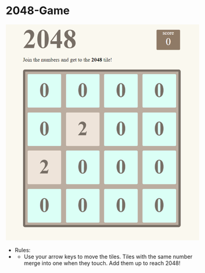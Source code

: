 # 2048-Game
![Screenshot_2048](Screenshot_2048.png)
* Rules:
* * Use your arrow keys to move the tiles. Tiles with the same number merge into one when they touch. Add them up to reach 2048!